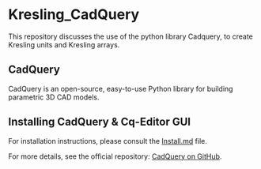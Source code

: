 # Kresling_CadQuery
This repository discusses the use of the python library Cadquery, to create Kresling units and Kresling arrays.

## CadQuery 
CadQuery is an open-source, easy-to-use Python library for building parametric 3D CAD models.

## Installing CadQuery & Cq-Editor GUI 

For installation instructions, please consult the [Install.md](Install.md) file.

For more details, see the official repository: [CadQuery on GitHub](https://github.com/CadQuery/cadquery/tree/master).


